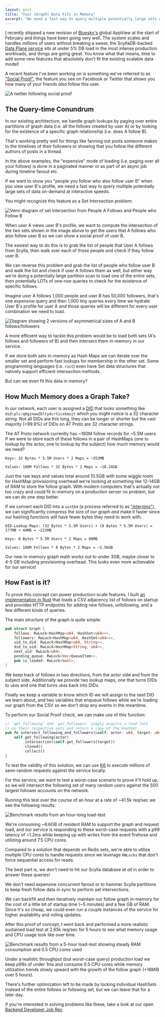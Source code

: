 ```yaml
---
layout: post
title: "Your (Graph) Data Fits in Memory"
excerpt: "We need a fast way to query multiple potentially large sets of data on-demand at interactive speeds. Sometimes the easiest solution to a hard problem is to build the right tool for the job."
---
```


[I](https://bsky.app/profile/jaz.bsky.social) recently shipped a new revision of [Bluesky's](https://bsky.app) global AppView at the start of February and things have been going very well. The system scales and handles millions of users without breaking a sweat, the ScyllaDB-backed [Data Plane service](./2024-01-10-golang-and-epoll.md) sits at under 5% DB load in the most intense production workloads, and things are going great. You know what that means, time to add some new features that absolutely don't fit the existing scalable data model!

A recent feature I've been working on is something we've referred to as ["Social Proof"](https://www.ernberck.com/social-proof-explained/), the feature you see on Facebook or Twitter that shows you how many of your friends _also_ follow this user.

![A twitter following social proof](/public/images/2024-04-15/social_proof.png)

## The Query-time Conundrum

In our existing architecture, we handle graph lookups by paging over entire partitions of graph data (i.e. all the follows created by user A) or by looking for the existence of a specific graph relationship (i.e. does A follow B).

That's working pretty well for things like fanning out posts someone makes to the timelines of their followers or showing that you follow the different authors of posts in a thread.

In the above examples, the "expensive" mode of loading (i.e. paging over all your follows) is done in a paginated manner or as part of an async job during timeline fanout etc.

If we want to show you "people you follow who also follow user B" when you view user B's profile, we need a fast way to query multiple potentially large sets of data on-demand at interactive speeds.

You might recognize this feature as a Set Intersection problem:

![Venn diagram of set intersection from People A Follows and People who Follow B](/public/images/2024-04-15/set_1.png)

When user A views user B's profile, we want to compute the intersection of the two sets shown in the image above to get the users that A follows who also follow user B so we can show a social proof of user B.

The easiest way to do this is to grab the list of people that User A follows from Scylla, then walk over each of those people and check if they follow user B.

We can reverse this problem and grab the list of people who follow user B and walk the list and check if user A follows them as well, but either way we're doing a potentially large partition scan to load one of the entire sets, then potentially LOTs of one-row queries to check for the existence of specific follows.

Imagine user A follows 1,000 people and user B has 50,000 followers, that's one expensive query and then 1,000 tiny queries every time we hydrate User B's profile for user A _and_ those queries will be different for every user combination we need to load.

![Diagram showing 2 versions of asymmetrical sizes of A and B follows/followers](/public/images/2024-04-15/set_2.png)

A more efficient way to tackle this problem would be to load both sets (A's follows and followers of B) and then intersect them in-memory in our service.

If we store both sets in-memory as Hash Maps we can iterate over the smaller set and perform fast lookups for membership in the other set. Some programming languages (i.e. `rust`) even have Set data structures that natively support efficient intersection methods.

But can we even fit this data in memory?

## How Much Memory does a Graph Take?

In our network, each user is assigned a [DID](https://atproto.com/specs/did) that looks something like `did:plc:q6gjnaw2blty4crticxkmujt` which you might notice is a 32 character string. Not all DIDs are this long, they can be longer or shorter but the vast majority (>99.9%) of DIDs on AT Proto are 32 character strings.

The AT Proto network currently has ~160M follow records for ~5.5M users. If we were to store each of these follows in a pair of HashMaps (one to lookup by the actor, one to lookup by the subject) how much memory would we need?

```
Keys: 32 Bytes * 5.5M Users * 2 Maps = ~352MB

Values: 160M Follows * 32 Bytes * 2 Maps = ~10.24GB
```

Just the raw keys and values total around 10.5GB with some wiggle room for HashMap provisioning overhead we're looking at something like 12-14GB of RAM to store the follow graph. With modern computers that's actually not too crazy and could fit in-memory on a production server no problem, but we can do one step better.

If we convert each DID into a `uint64` (a process referred to as ["interning"](https://en.wikipedia.org/wiki/String_interning)), we can significantly compress the size of our graph _and_ make it faster since our hashing functions will have fewer bytes they need to work with.

```
UID-Lookup-Maps: (32 Bytes * 5.5M Users) + (8 Bytes * 5.5M Users) = 177MB + 44MB = ~221MB

Keys: 8 Bytes * 5.5M Users * 2 Maps = 88MB

Values: 160M Follows * 8 Bytes * 2 Maps = ~2.56GB
```

Our new in-memory graph math works out to under 3GB, maybe closer to 4-5 GB including provisioning overhead. This looks even more achievable for our service!

## How Fast is it?

To prove this concept can power production-scale features, I built [an implementation in Rust](https://github.com/ericvolp12/bsky-experiments/tree/main/rust/graphd) that loads a CSV adjacency list of follows on startup and provides HTTP endpoints for adding new follows, unfollowing, and a few different kinds of queries.

The main structure of the graph is quite simple:

```rust
pub struct Graph {
    follows: RwLock<HashMap<u64, HashSet<u64>>>,
    followers: RwLock<HashMap<u64, HashSet<u64>>>,
    uid_to_did: RwLock<HashMap<u64, String>>,
    did_to_uid: RwLock<HashMap<String, u64>>,
    next_uid: RwLock<u64>,
    pending_queue: RwLock<Vec<QueueItem>>,
    pub is_loaded: RwLock<bool>,
}
```

We keep track of follows in two directions, from the actor side and from the subject side. Additionally we provide two lookup maps, one that turns DIDs to `u64`s and one that turns `u64`s back into DIDs.

Finally we keep a variable to know which ID we will assign to the next DID we learn about, and two variables that enqueue follows while we're loading our graph from the CSV so we don't drop any events in the meantime.

To perform our Social Proof check, we can make use of this function:

```rust
// `get_following` and `get_followers` simply acquire a read lock
// on their respective sets and return a copy of the HashSet
pub fn intersect_following_and_followers(&self, actor: u64, target: u64) -> HashSet<u64> {
    self.get_following(actor)
        .intersection(&self.get_followers(target))
        .cloned()
        .collect()
}
```

To test the validity of this solution, we can use [K6](https://grafana.com/docs/k6/latest/using-k6/http-requests/) to execute millions of semi-random requests against the service locally.

For this service, we want to test a worst-case scenario to prove it'll hold up, so we will intersect the following set of many random users against the 500 largest follower accounts on the network.

Running this test over the course of an hour at a rate of ~41.5k req/sec we see the following results:

![Benchmark results from an hour-long load-test](/public/images/2024-04-15/bench_1.png)

We're consuming ~6.6GB of resident RAM to support the graph and request load, and our service is responding to these worst-case requests with a p99 latency of ~1.2ms while keeping up with writes from the event firehose and utilizing around 7.5 CPU cores.

Compared to a solution that depends on Redis sets, we're able to utilize multiple CPU cores to handle requests since we leverage `RWLocks` that don't force sequential access for reads.

The best part is, we don't need to hit our Scylla database _at all_ in order to answer these queries!

We don't need expensive concurrent fanout or to hammer Scylla partitions to keep fresh follow data in sync to perform set intersections.

We can backfill and then iteratively maintain our follow graph in-memory for the cost of a little bit of startup time (~5 minutes) and a few GB of RAM. Since it's so cheap, we could even run a couple instances of the service for higher availability and rolling updates.

After this proof of concept, I went back and performed a more realistic sustained load test at 2.65k req/sec for 5 hours to see what memory usage and CPU usage look like over time.

![Benchmark results from a 5-hour load-test showing steady RAM consumption and 0.5 CPU cores used](/public/images/2024-04-15/bench_2.png)

Under a realistic throughput (but worst-case query) production load we keep p99s of under 1ms and consume 0.5 CPU cores while memory utilization trends slowly upward with the growth of the follow graph (+16MiB over 5 hours).

There's further optimization left to be made by locking individual HashSets instead of the entire follows or following set, but we can leave that for a later day.

If you're interested in solving problems like these, take a look at our open [Backend Developer Job Rec](https://jobs.gem.com/bluesky/am9icG9zdDq9bSdDydlgQJSSbawvMU2C).

